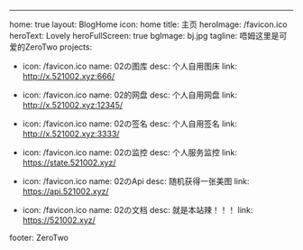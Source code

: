 ---
home: true
layout: BlogHome
icon: home
title: 主页
heroImage: /favicon.ico
heroText: Lovely
heroFullScreen: true
bgImage: bj.jpg
tagline: 唔姆这里是可爱的ZeroTwo
projects:
  - icon: /favicon.ico
    name: 02の图库
    desc: 个人自用图床
    link: http://x.521002.xyz:666/

  - icon: /favicon.ico
    name: 02的网盘
    desc: 个人自用网盘
    link: http://x.521002.xyz:12345/

  - icon: /favicon.ico
    name: 02の签名
    desc: 个人自用签名
    link: http://x.521002.xyz:3333/

  - icon: /favicon.ico
    name: 02の监控
    desc: 个人服务监控
    link: https://state.521002.xyz/

  - icon: /favicon.ico
    name: 02のApi
    desc: 随机获得一张美图
    link: https://api.521002.xyz/

  - icon: /favicon.ico
    name: 02の文档
    desc: 就是本站辣！！！
    link: https://521002.xyz/

footer: ZeroTwo
